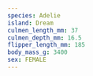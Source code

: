 ```yaml
---
species: Adelie
island: Dream
culmen_length_mm: 37
culmen_depth_mm: 16.5
flipper_length_mm: 185
body_mass_g: 3400
sex: FEMALE
---
```

